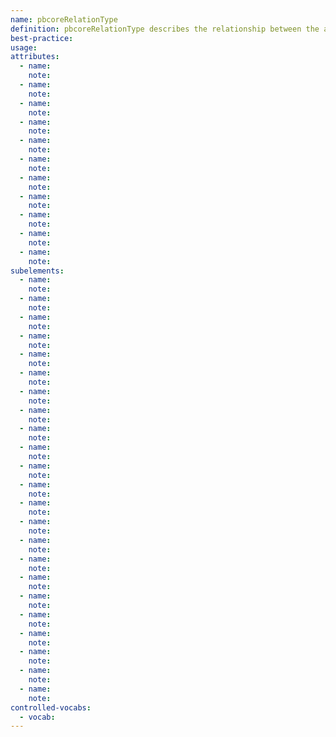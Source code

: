 ```yaml
---
name: pbcoreRelationType
definition: pbcoreRelationType describes the relationship between the asset being describe by the PBCore document and any other asset. Ideally it would contain text from a controlled vocabulary for describing relationships. There is some depth to what a relationship could be. The assets can be related as different episodes in a series, different tapes in a box set, or different versions of an original, among others.
best-practice:
usage:
attributes:
  - name:  
    note:
  - name:
    note:
  - name:
    note:
  - name:  
    note:
  - name:
    note:
  - name:
    note:
  - name:
    note:
  - name:  
    note:
  - name:
    note:
  - name:
    note:
  - name:
    note:
subelements:
  - name:
    note:
  - name:
    note:
  - name:
    note:
  - name:
    note:
  - name:
    note:
  - name:
    note:
  - name:
    note:
  - name:
    note:
  - name:
    note:
  - name:
    note:
  - name:
    note:
  - name:
    note:
  - name:
    note:
  - name:
    note:
  - name:
    note:
  - name:
    note:
  - name:
    note:
  - name:
    note:
  - name:  
    note:
  - name:  
    note:
  - name:  
    note:
  - name:  
    note:
  - name:  
    note:
controlled-vocabs:
  - vocab:
---
```

~~~~

~~~~
